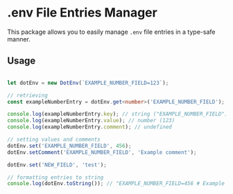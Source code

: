 # .env File Entries Manager

This package allows you to easily manage `.env` file entries in a type-safe manner.

## Usage

```ts

let dotEnv = new DotEnv(`EXAMPLE_NUMBER_FIELD=123`);

// retrieving 
const exampleNumberEntry = dotEnv.get<number>('EXAMPLE_NUMBER_FIELD');

console.log(exampleNumberEntry.key); // string ("EXAMPLE_NUMBER_FIELD")
console.log(exampleNumberEntry.value); // number (123)
console.log(exampleNumberEntry.comment); // undefined

// setting values and comments
dotEnv.set('EXAMPLE_NUMBER_FIELD', 456);
dotEnv.setComment('EXAMPLE_NUMBER_FIELD', 'Example comment');

dotEnv.set('NEW_FIELD', 'test');

// formatting entries to string
console.log(dotEnv.toString()); // "EXAMPLE_NUMBER_FIELD=456 # Example comment\nNEWFIELD=test"
```
